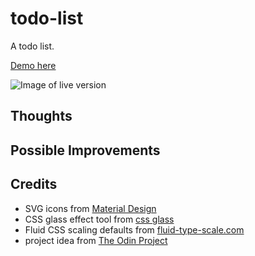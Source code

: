 # todo-list

A todo list.

[Demo here](https://casssb.github.io/todo-list/)

![Image of live version](./src/img/todolist.png)

## Thoughts



## Possible Improvements


## Credits
* SVG icons from [Material Design](https://materialdesignicons.com/)
* CSS glass effect tool from [css glass](https://css.glass)
* Fluid CSS scaling defaults from [fluid-type-scale.com](https://www.fluid-type-scale.com/)
* project idea from [The Odin Project](https://www.theodinproject.com/lessons/node-path-todo-list)